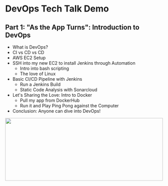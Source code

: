 # DevOps Tech Talk Demo
## Part 1: "As the App Turns": Introduction to DevOps
- What is DevOps?
- CI vs CD vs CD
- AWS EC2 Setup
- SSH into my new EC2 to install Jenkins through Automation
    - Intro into bash scripting
    - The love of Linux
- Basic CI/CD Pipeline with Jenkins
    - Run a Jenkins Build
    - Static Code Analysis with Sonarcloud
- Let's Sharing the Love: Intro to Docker
    - Pull my app from DockerHub
    - Run it and Play Ping Pong against the Computer
- Conclusion: Anyone can dive into DevOps!

<div align="center" style="margin: 0 auto;">
<img src="https://upload.wikimedia.org/wikipedia/commons/thumb/0/05/Devops-toolchain.svg/2560px-Devops-toolchain.svg.png" style="height: 200px; width: 100%; object-fit: scale-down !important;">
</div>